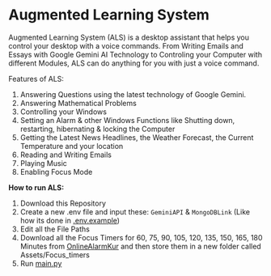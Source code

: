 # Augmented Learning System

Augmented Learning System (ALS) is a desktop assistant that helps you control your desktop with a voice commands. From Writing Emails and Essays with Google Gemini AI Technology to Controling your Computer with different Modules, ALS can do anything for you with just a voice command.

Features of ALS:

1. Answering Questions using the latest technology of Google Gemini.
2. Answering Mathematical Problems
3. Controlling your Windows
4. Setting an Alarm & other Windows Functions like Shutting down, restarting, hibernating & locking the Computer
5. Getting the Latest News Headlines, the Weather Forecast, the Current Temperature and your location
6. Reading and Writing Emails
7. Playing Music
8. Enabling Focus Mode


**How to run ALS:**

1. Download this Repository
2. Create a new .env file and input these: `GeminiAPI` & `MongoDBLink` (Like how its done in [.env.example](https://github.com/juzcallmekaushik/Augmented-Learning-System/blob/main/.env.example))
3. Edit all the File Paths
4. Download all the Focus Timers for 60, 75, 90, 105, 120, 135, 150, 165, 180 Minutes from [OnlineAlarmKur](https://www.youtube.com/@OnlineAlarmKurTV) and then store them in a new folder called Assets/Focus_timers
5. Run [main.py](https://github.com/juzcallmekaushik/Augmented-Learning-System/blob/main/src/main.py)
